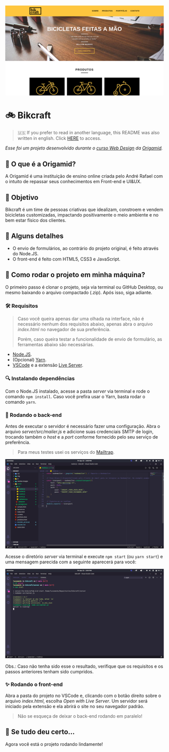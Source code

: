 ![Bikcraft](readme-images/cover.png)

# :bike: Bikcraft

> :us: If you prefer to read in another language, this README was also written in english. Click [HERE](/README.md) to access.

*Esse foi um projeto desenvolvido durante o [curso Web Design](https://www.origamid.com/curso/web-design-completo/) da [Origamid](https://www.origamid.com/).*

## :wolf: O que é a Origamid?

A Origamid é uma instituição de ensino online criada pelo André Rafael com o intuito de repassar seus conhecimentos em Front-end e UI&UX.

## :dart: Objetivo

Bikcraft é um time de pessoas criativas que idealizam, constroem e vendem bicicletas customizadas, impactando positivamente o meio ambiente e no bem estar físico dos clientes.

## :scroll: Alguns detalhes

* O envio de formulários, ao contrário do projeto original, é feito através do Node.JS.
* O front-end é feito com HTML5, CSS3 e JavaScript.

## :thinking: Como rodar o projeto em minha máquina?

O primeiro passo é clonar o projeto, seja via terminal ou GitHub Desktop, ou mesmo baixando o arquivo compactado (.zip). Após isso, siga  adiante.

### :hammer_and_wrench: Requisitos

> Caso você queira apenas dar uma olhada na interface, não é necessário nenhum dos requisitos abaixo, apenas abra o arquivo *index.html* no navegador de sua preferência.
>
> Porém, caso queira testar a funcionalidade de envio de formulário, as ferramentas abaixo são necessárias.

* [Node.JS](https://nodejs.org/).
* (Opcional) [Yarn](https://yarnpkg.com/).
* [VSCode](https://code.visualstudio.com/) e a extensão [Live Server](https://marketplace.visualstudio.com/items?itemName=ritwickdey.LiveServer).

### :mag: Instalando dependências

Com o Node.JS instalado, acesse a pasta *server* via terminal e rode o comando `npm install`. Caso você prefira usar o Yarn, basta rodar o comando `yarn`.

### :goggles: Rodando o back-end

Antes de executar o servidor é necessário fazer uma configuração. Abra o arquivo *server/src/mailer.js* e adicione suas credenciais SMTP de login, trocando também o *host* e a *port* conforme fornecido pelo seu serviço de preferência.

> Para meus testes usei os serviços do [Mailtrap](https://mailtrap.io/).

![Credenciais de login](readme-images/changing-smtp-login.png)

Acesse o diretório *server* via terminal e execute `npm start` (ou `yarn start`) e uma mensagem parecida com a seguinte aparecerá para você:

![Rodando o servidor](readme-images/running-server.png)

Obs.: Caso não tenha sido esse o resultado, verifique que os requisitos e os passos anteriores tenham sido cumpridos.

### :sparkles: Rodando o front-end

Abra a pasta do projeto no VSCode e, clicando com o botão direito sobre o arquivo *index.html*, escolha *Open with Live Server*. Um servidor será iniciado pela extensão e ela abrirá o site no seu navegador padrão.

> Não se esqueça de deixar o back-end rodando em paralelo!

## :tada: Se tudo deu certo...

Agora você está o projeto rodando lindamente!
